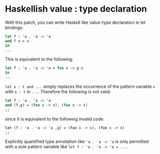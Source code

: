 Haskellish value : type declaration
======================================

With this patch, you can write Haskell like value-type declaration
in let bindings:

```ocaml
let f : 'a . 'a -> 'a 
and f x = x
in
...
```

This is equivalent to the following:

```ocaml
let f : 'a . 'a -> 'a = fun x -> g x
in
...
```

`let x : t and ...` simply replaces the occurrence of the pattern variable
`x` with `x : t` in `...`. Therefore the following is not valid:

```ocaml
let f : 'a . 'a -> 'a 
and (f,g) = (fun x -> x), (fun x -> x)
;;
```

since it is equivalent to the following invalid code:

```ocaml
let (f : 'a . 'a -> 'a ,g) = (fun x -> x), (fun x -> x)
;;
```

Explicitly quantified type annotation like `'a . 'a -> 'a` is only
permitted with a sole pattern variable like `let f : 'a . 'a -> 'a = ...`.
